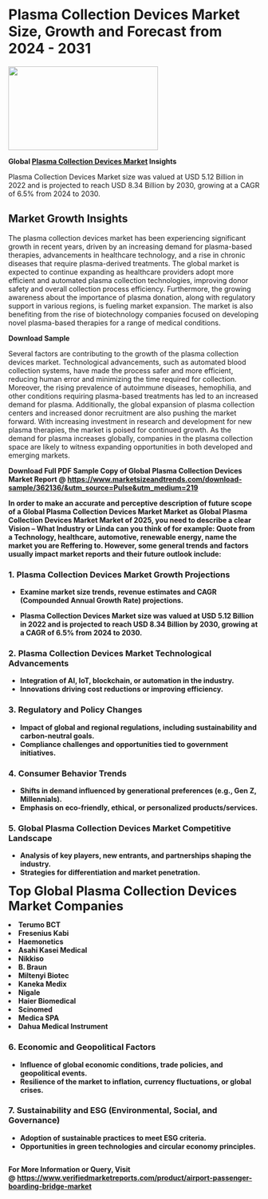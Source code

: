 <H1>Plasma Collection Devices Market Size, Growth and Forecast from 2024 - 2031</H1><img class="aligncenter size-medium wp-image-584254" src="https://thirdeyenews.in/wp-content/uploads/2024/09/Global-Market-Research-300x168.jpeg" alt="" width="300" height="168" /><p><strong>Global&nbsp;<a href="https://www.marketsizeandtrends.com/download-sample/362136/&amp;utm_source=Pulse&amp;utm_medium=219">Plasma Collection Devices Market</a> Insights</strong></p><p>Plasma Collection Devices Market size was valued at USD 5.12 Billion in 2022 and is projected to reach USD 8.34 Billion by 2030, growing at a CAGR of 6.5% from 2024 to 2030.</p><p><h2>Market Growth Insights</h2> <p>The plasma collection devices market has been experiencing significant growth in recent years, driven by an increasing demand for plasma-based therapies, advancements in healthcare technology, and a rise in chronic diseases that require plasma-derived treatments. The global market is expected to continue expanding as healthcare providers adopt more efficient and automated plasma collection technologies, improving donor safety and overall collection process efficiency. Furthermore, the growing awareness about the importance of plasma donation, along with regulatory support in various regions, is fueling market expansion. The market is also benefiting from the rise of biotechnology companies focused on developing novel plasma-based therapies for a range of medical conditions.</p> <p><strong>Download Sample</strong></p> <p>Several factors are contributing to the growth of the plasma collection devices market. Technological advancements, such as automated blood collection systems, have made the process safer and more efficient, reducing human error and minimizing the time required for collection. Moreover, the rising prevalence of autoimmune diseases, hemophilia, and other conditions requiring plasma-based treatments has led to an increased demand for plasma. Additionally, the global expansion of plasma collection centers and increased donor recruitment are also pushing the market forward. With increasing investment in research and development for new plasma therapies, the market is poised for continued growth. As the demand for plasma increases globally, companies in the plasma collection space are likely to witness expanding opportunities in both developed and emerging markets. <p><strong></p><p><span class=""><strong>Download Full PDF Sample Copy of Global Plasma Collection Devices Market Report</strong> @ <a href="https://www.marketsizeandtrends.com/download-sample/362136/&amp;utm_source=Pulse&amp;utm_medium=219" target="_blank">https://www.marketsizeandtrends.com/download-sample/362136/&amp;utm_source=Pulse&amp;utm_medium=219</a></span></p><p>In order to make an accurate and perceptive description of future scope of a Global&nbsp;Plasma Collection Devices Market Market as Global&nbsp;Plasma Collection Devices Market Market of 2025, you need to describe a clear Vision &ndash; What Industry or Linda can you think of for example: Quote from a Technology, healthcare, automotive, renewable energy, name the market you are Reffering to. However, some general trends and factors usually impact market reports and their future outlook include:</p><h3>1.&nbsp;<strong>Plasma Collection Devices Market Growth Projections</strong></h3><ul><li>Examine market size trends, revenue estimates and CAGR (Compounded Annual Growth Rate) projections.</li><li><p>Plasma Collection Devices Market size was valued at USD 5.12 Billion in 2022 and is projected to reach USD 8.34 Billion by 2030, growing at a CAGR of 6.5% from 2024 to 2030.</p></li></ul><h3>2.&nbsp;<strong>Plasma Collection Devices Market Technological Advancements</strong></h3><ul><li>Integration of AI, IoT, blockchain, or automation in the industry.</li><li>Innovations driving cost reductions or improving efficiency.</li></ul><h3>3.&nbsp;<strong>Regulatory and Policy Changes</strong></h3><ul><li>Impact of global and regional regulations, including sustainability and carbon-neutral goals.</li><li>Compliance challenges and opportunities tied to government initiatives.</li></ul><h3>4.&nbsp;<strong>Consumer Behavior Trends</strong></h3><ul><li>Shifts in demand influenced by generational preferences (e.g., Gen Z, Millennials).</li><li>Emphasis on eco-friendly, ethical, or personalized products/services.</li></ul><h3>5.&nbsp;<strong>Global Plasma Collection Devices Market Competitive Landscape</strong></h3><ul><li>Analysis of key players, new entrants, and partnerships shaping the industry.</li><li>Strategies for differentiation and market penetration.</li></ul><p data-pm-slice="1 1 []"><span style="color: inherit; font-family: inherit; font-size: 25px;">Top Global Plasma Collection Devices Market Companies</span></p><div class="" data-test-id=""><p><li>Terumo BCT</li><li> Fresenius Kabi</li><li> Haemonetics</li><li> Asahi Kasei Medical</li><li> Nikkiso</li><li> B. Braun</li><li> Miltenyi Biotec</li><li> Kaneka Medix</li><li> Nigale</li><li> Haier Biomedical</li><li> Scinomed</li><li> Medica SPA</li><li> Dahua Medical Instrument</li></p></div><h3>6.&nbsp;<strong>Economic and Geopolitical Factors</strong></h3><ul><li>Influence of global economic conditions, trade policies, and geopolitical events.</li><li>Resilience of the market to inflation, currency fluctuations, or global crises.</li></ul><h3>7.&nbsp;<strong>Sustainability and ESG (Environmental, Social, and Governance)</strong></h3><ul><li>Adoption of sustainable practices to meet ESG criteria.</li><li>Opportunities in green technologies and circular economy principles.</li></ul><h2><strong style="font-size: 14px;">For More Information or Query, Visit @&nbsp;</strong><a style="background-color: #ffffff; font-size: 14px;" href="https://www.marketsizeandtrends.com/report/plasma-collection-devices-market/" target="_blank">https://www.verifiedmarketreports.com/product/airport-passenger-boarding-bridge-market</a></h2>
